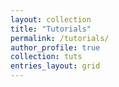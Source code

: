 ```yaml
---
layout: collection
title: "Tutorials"
permalink: /tutorials/
author_profile: true
collection: tuts
entries_layout: grid
---
```


